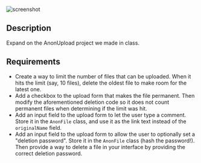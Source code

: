 ![screenshot](https://github.com/oakes/java-assignments/raw/master/7.1-json-routes/screenshot.png)

## Description

Expand on the AnonUpload project we made in class.

## Requirements

* Create a way to limit the number of files that can be uploaded. When it hits the limit (say, 10 files), delete the oldest file to make room for the latest one.
* Add a checkbox to the upload form that makes the file permanent. Then modify the aforementioned deletion code so it does not count permanent files when determining if the limit was hit.
* Add an input field to the upload form to let the user type a comment. Store it in the `AnonFile` class, and use it as the link text instead of the `originalName` field.
* Add an input field to the upload form to allow the user to optionally set a "deletion password". Store it in the `AnonFile` class (hash the password!). Then provide a way to delete a file in your interface by providing the correct deletion password.